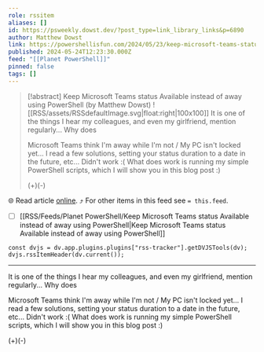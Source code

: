 ```yaml
---
role: rssitem
aliases: []
id: https://psweekly.dowst.dev/?post_type=link_library_links&p=6890
author: Matthew Dowst
link: https://powershellisfun.com/2024/05/23/keep-microsoft-teams-status-available-instead-of-away-using-powershell/
published: 2024-05-24T12:23:30.000Z
feed: "[[Planet PowerShell]]"
pinned: false
tags: []
---
```


> [!abstract] Keep Microsoft Teams status Available instead of away using PowerShell (by Matthew Dowst)
> ![[RSS/assets/RSSdefaultImage.svg|float:right|100x100]] It is one of the things I hear my colleagues, and even my girlfriend, mention regularly... Why does
> 
> Microsoft Teams think I'm away while I'm not / My PC isn't locked yet... I read a few solutions, setting your status duration to a date in the future, etc... Didn't work :( What does work is running my simple PowerShell scripts, which I will show you in this blog post :)
> 
> (+)(-)

🌐 Read article [online](https://powershellisfun.com/2024/05/23/keep-microsoft-teams-status-available-instead-of-away-using-powershell/). ⤴ For other items in this feed see `= this.feed`.

- [ ] [[RSS/Feeds/Planet PowerShell/Keep Microsoft Teams status Available instead of away using PowerShell|Keep Microsoft Teams status Available instead of away using PowerShell]]

~~~dataviewjs
const dvjs = dv.app.plugins.plugins["rss-tracker"].getDVJSTools(dv);
dvjs.rssItemHeader(dv.current());
~~~

- - -

It is one of the things I hear my colleagues, and even my girlfriend, mention regularly... Why does

Microsoft Teams think I'm away while I'm not / My PC isn't locked yet... I read a few solutions, setting your status duration to a date in the future, etc... Didn't work :( What does work is running my simple PowerShell scripts, which I will show you in this blog post :)

(+)(-)